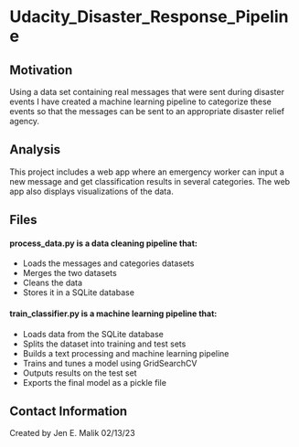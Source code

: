 # Udacity_Disaster_Response_Pipeline

## Motivation
Using a data set containing real messages that were sent during disaster events I have created a machine learning pipeline to categorize these events so that the messages can be sent to an appropriate disaster relief agency.

## Analysis
This project includes a web app where an emergency worker can input a new message and get classification results in several categories. The web app also displays visualizations of the data.

## Files
#### process_data.py is a data cleaning pipeline that:
- Loads the messages and categories datasets
- Merges the two datasets
- Cleans the data
- Stores it in a SQLite database
#### train_classifier.py is a machine learning pipeline that:
- Loads data from the SQLite database
- Splits the dataset into training and test sets
- Builds a text processing and machine learning pipeline
- Trains and tunes a model using GridSearchCV
- Outputs results on the test set
- Exports the final model as a pickle file

## Contact Information
Created by Jen E. Malik 02/13/23

